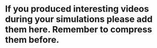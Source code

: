# If you produced interesting videos during your simulations please add them here. Remember to compress them before. 
